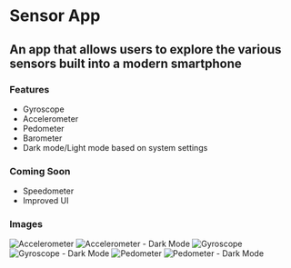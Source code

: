 # Sensor App

## An app that allows users to explore the various sensors built into a modern smartphone

### Features

- Gyroscope
- Accelerometer
- Pedometer
- Barometer
- Dark mode/Light mode based on system settings

### Coming Soon

- Speedometer
- Improved UI

### Images

![Accelerometer](client/assets/accelLight.PNG)
![Accelerometer - Dark Mode](client/assets/accelDark.PNG)
![Gyroscope](client/assets/gyroLight.PNG)
![Gyroscope - Dark Mode](client/assets/gyroDark.PNG)
![Pedometer](client/assets/pedometerLight.PNG)
![Pedometer - Dark Mode](client/assets/pedometerDark.PNG)
